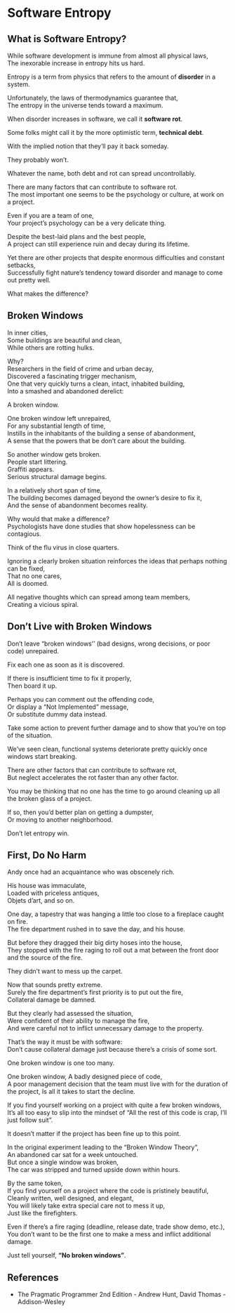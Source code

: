 # Software Entropy

## What is Software Entropy?

While software development is immune from almost all physical laws,  
The inexorable increase in entropy hits us hard.

Entropy is a term from physics that refers to the amount of **disorder** in a system.

Unfortunately, the laws of thermodynamics guarantee that,  
The entropy in the universe tends toward a maximum.

When disorder increases in software, we call it **software rot**.

Some folks might call it by the more optimistic term, **technical debt**.

With the implied notion that they’ll pay it back someday.

They probably won’t.

Whatever the name, both debt and rot can spread uncontrollably.

There are many factors that can contribute to software rot.  
The most important one seems to be the psychology or culture, at work on a project.

Even if you are a team of one,  
Your project’s psychology can be a very delicate thing.

Despite the best-laid plans and the best people,  
A project can still experience ruin and decay during its lifetime.

Yet there are other projects that despite enormous difficulties and constant setbacks,  
Successfully fight nature’s tendency toward disorder and manage to come out pretty well.

What makes the difference?

## Broken Windows

In inner cities,  
Some buildings are beautiful and clean,  
While others are rotting hulks.

Why?  
Researchers in the field of crime and urban decay,  
Discovered a fascinating trigger mechanism,  
One that very quickly turns a clean, intact, inhabited building,  
Into a smashed and abandoned derelict:

A broken window.

One broken window left unrepaired,  
For any substantial length of time,  
Instills in the inhabitants of the building a sense of abandonment,  
A sense that the powers that be don’t care about the building.

So another window gets broken.  
People start littering.  
Graffiti appears.  
Serious structural damage begins.

In a relatively short span of time,  
The building becomes damaged beyond the owner’s desire to fix it,  
And the sense of abandonment becomes reality.

Why would that make a difference?  
Psychologists have done studies that show hopelessness can be contagious.

Think of the flu virus in close quarters.

Ignoring a clearly broken situation reinforces the ideas that perhaps nothing can be fixed,  
That no one cares,  
All is doomed.

All negative thoughts which can spread among team members,  
Creating a vicious spiral.

## Don’t Live with Broken Windows

Don’t leave “broken windows’’ (bad designs, wrong decisions, or poor code) unrepaired.

Fix each one as soon as it is discovered.

If there is insufficient time to fix it properly,  
Then board it up.

Perhaps you can comment out the offending code,  
Or display a “Not Implemented” message,  
Or substitute dummy data instead.

Take some action to prevent further damage and to show that you’re on top of the situation.

We’ve seen clean, functional systems deteriorate pretty quickly once windows start breaking.

There are other factors that can contribute to software rot,  
But neglect accelerates the rot faster than any other factor.

You may be thinking that no one has the time to go around cleaning up all the broken glass of a project.

If so, then you’d better plan on getting a dumpster,  
Or moving to another neighborhood.

Don’t let entropy win.

## First, Do No Harm

Andy once had an acquaintance who was obscenely rich.

His house was immaculate,  
Loaded with priceless antiques,  
Objets d’art, and so on.

One day, a tapestry that was hanging a little too close to a fireplace caught on fire.  
The fire department rushed in to save the day, and his house.

But before they dragged their big dirty hoses into the house,  
They stopped with the fire raging to roll out a mat between the front door and the source of the fire.

They didn’t want to mess up the carpet.

Now that sounds pretty extreme.  
Surely the fire department’s first priority is to put out the fire,  
Collateral damage be damned.

But they clearly had assessed the situation,  
Were confident of their ability to manage the fire,  
And were careful not to inflict unnecessary damage to the property.

That’s the way it must be with software:  
Don’t cause collateral damage just because there’s a crisis of some sort.

One broken window is one too many.

One broken window,
A badly designed piece of code,  
A poor management decision that the team must live with for the duration of the project,
Is all it takes to start the decline.

If you find yourself working on a project with quite a few broken windows,  
It’s all too easy to slip into the mindset of “All the rest of this code is crap, I’ll just follow suit”.

It doesn’t matter if the project has been fine up to this point.

In the original experiment leading to the “Broken Window Theory”,  
An abandoned car sat for a week untouched.  
But once a single window was broken,  
The car was stripped and turned upside down within hours.

By the same token,  
If you find yourself on a project where the code is pristinely beautiful,  
Cleanly written, well designed, and elegant,  
You will likely take extra special care not to mess it up,  
Just like the firefighters.

Even if there’s a fire raging (deadline, release date, trade show demo, etc.),  
You don’t want to be the first one to make a mess and inflict additional damage.

Just tell yourself, **“No broken windows”**.

## References

- The Pragmatic Programmer 2nd Edition - Andrew Hunt, David Thomas - Addison-Wesley
